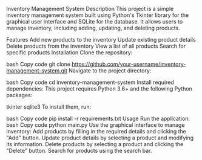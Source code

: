 Inventory Management System
Description
This project is a simple inventory management system built using Python's Tkinter library for the graphical user interface and SQLite for the database. It allows users to manage inventory, including adding, updating, and deleting products.

Features
Add new products to the inventory
Update existing product details
Delete products from the inventory
View a list of all products
Search for specific products
Installation
Clone the repository:

bash
Copy code
git clone https://github.com/your-username/inventory-management-system.git
Navigate to the project directory:

bash
Copy code
cd inventory-management-system
Install required dependencies:
This project requires Python 3.6+ and the following Python packages:

tkinter
sqlite3
To install them, run:

bash
Copy code
pip install -r requirements.txt
Usage
Run the application:
bash
Copy code
python main.py
Use the graphical interface to manage inventory:
Add products by filling in the required details and clicking the "Add" button.
Update product details by selecting a product and modifying its information.
Delete products by selecting a product and clicking the "Delete" button.
Search for products using the search bar.
